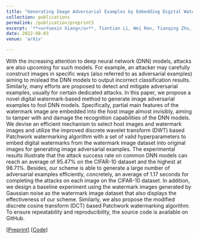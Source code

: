 ```yaml
---
title: "Generating Image Adversarial Examples by Embedding Digital Watermarks"
collection: publications
permalink: /publication/preprint3
excerpt: '**<u>Yuexin Xiang</u>**, Tiantian Li, Wei Ren, Tianqing Zhu, and Kim-Kwang Raymond Choo'
date: 2022-08-03
venue: 'arXiv'

---
```


With the increasing attention to deep neural network (DNN) models, attacks are also upcoming for such models. For example, an attacker may carefully construct images in specific ways (also referred to as adversarial examples) aiming to mislead the DNN models to output incorrect classification results. Similarly, many efforts are proposed to detect and mitigate adversarial examples, usually for certain dedicated attacks. In this paper, we propose a novel digital watermark-based method to generate image adversarial examples to fool DNN models. Specifically, partial main features of the watermark image are embedded into the host image almost invisibly, aiming to tamper with and damage the recognition capabilities of the DNN models. We devise an efficient mechanism to select host images and watermark images and utilize the improved discrete wavelet transform (DWT) based Patchwork watermarking algorithm with a set of valid hyperparameters to embed digital watermarks from the watermark image dataset into original images for generating image adversarial examples. The experimental results illustrate that the attack success rate on common DNN models can reach an average of 95.47% on the CIFAR-10 dataset and the highest at 98.71%. Besides, our scheme is able to generate a large number of adversarial examples efficiently, concretely, an average of 1.17 seconds for completing the attacks on each image on the CIFAR-10 dataset. In addition, we design a baseline experiment using the watermark images generated by Gaussian noise as the watermark image dataset that also displays the effectiveness of our scheme. Similarly, we also propose the modified discrete cosine transform (DCT) based Patchwork watermarking algorithm. To ensure repeatability and reproducibility, the source code is available on GitHub.

[[Preprint](https://arxiv.org/abs/2009.05107)] [[Code](https://github.com/Y-Xiang-hub/Generating-Image-Adversarial-Examples-by-Embedding-Digital-Watermarks)]




